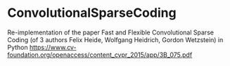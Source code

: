 # ConvolutionalSparseCoding
Re-implementation of the paper Fast and Flexible Convolutional Sparse Coding (of 3 authors Felix Heide, Wolfgang Heidrich, Gordon Wetzstein) in Python
https://www.cv-foundation.org/openaccess/content_cvpr_2015/app/3B_075.pdf
